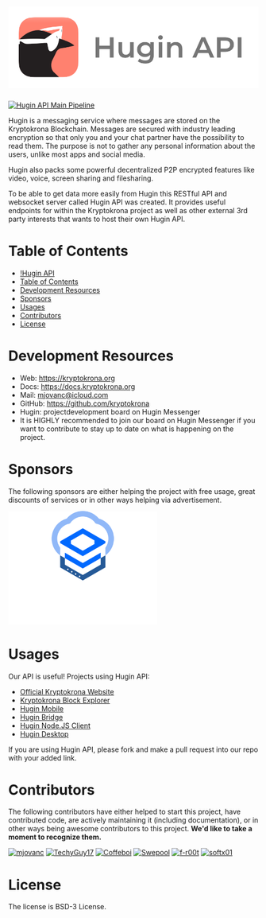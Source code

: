 # ![Hugin API](assets/img/api.png)

[![Hugin API Main Pipeline](https://github.com/kryptokrona/hugin-api/actions/workflows/main-ci.yml/badge.svg)](https://github.com/kryptokrona/hugin-api/actions/workflows/main-ci.yml) 

Hugin is a messaging service where messages are stored on the Kryptokrona Blockchain. Messages are secured with industry leading encryption so that only you and your chat partner have the possibility to read them. The purpose is not to gather any personal information about the users, unlike most apps and social media.

Hugin also packs some powerful decentralized P2P encrypted features like video, voice, screen sharing and filesharing.

To be able to get data more easily from Hugin this RESTful API and websocket server called Hugin API was created. It provides useful endpoints for within the Kryptokrona project as well as other external 3rd party interests that wants to host their own Hugin API.

# Table of Contents

- [!Hugin API](#)
- [Table of Contents](#table-of-contents)
- [Development Resources](#development-resources)
- [Sponsors](#sponsors)
- [Usages](#usages)
- [Contributors](#contributors)
- [License](#license)

# Development Resources

- Web: https://kryptokrona.org
- Docs: https://docs.kryptokrona.org
- Mail: mjovanc@icloud.com
- GitHub: https://github.com/kryptokrona
- Hugin: projectdevelopment board on Hugin Messenger
- It is HIGHLY recommended to join our board on Hugin Messenger if you want to contribute to stay up to date on what is happening on the project.

# Sponsors

The following sponsors are either helping the project with free usage, great discounts of services or in other ways helping
via advertisement.

<p align="left">
  <img src="./assets/img/novastack.png" alt="Novastack Hosting" width="300"/>
</p>

# Usages

Our API is useful! Projects using Hugin API:

- [Official Kryptokrona Website](https://www.kryptokrona.org/)
- [Kryptokrona Block Explorer](https://github.com/kryptokrona/kryptokrona-block-explorer)
- [Hugin Mobile](https://github.com/kryptokrona/hugin-mobile)
- [Hugin Bridge](https://github.com/kryptokrona/hugin-bridge)
- [Hugin Node.JS Client](https://github.com/TechyGuy17/Hugin-client-nodejs)
- [Hugin Desktop](https://github.com/kryptokrona/hugin-desktop)

If you are using Hugin API, please fork and make a pull request into our repo with your added link. 

# Contributors

The following contributors have either helped to start this project, have contributed
code, are actively maintaining it (including documentation), or in other ways
being awesome contributors to this project. **We'd like to take a moment to recognize them.**

[<img src="https://github.com/mjovanc.png?size=72" alt="mjovanc" width="72">](https://github.com/mjovanc)
[<img src="https://github.com/TechyGuy17.png?size=72" alt="TechyGuy17" width="72">](https://github.com/TechyGuy17)
[<img src="https://github.com/Coffeboi.png?size=72" alt="Coffeboi" width="72">](https://github.com/Coffeboi)
[<img src="https://github.com/Swepool.png?size=72" alt="Swepool" width="72">](https://github.com/Swepool)
[<img src="https://github.com/f-r00t.png?size=72" alt="f-r00t" width="72">](https://github.com/f-r00t)
[<img src="https://github.com/softx01.png?size=72" alt="softx01" width="72">](https://github.com/softx01)

# License

The license is BSD-3 License.
